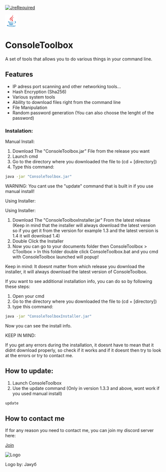 
[![JreRequired](https://img.shields.io/badge/JRE_Required-red)](https://www.java.com/en/download/)

<p align="left"> <a href="https://www.java.com" target="_blank" rel="noreferrer"> <img src="https://raw.githubusercontent.com/devicons/devicon/master/icons/java/java-original.svg" alt="java" width="40" height="40"/> </a> </p>






# ConsoleToolbox

A set of tools that allows you to do various things in your command line.


## Features

- IP adress port scanning and other networking tools...
- Hash Encryption (Sha256)
- Various system tools
- Ability to download files right from the command line
- File Manipulation
- Random password generation (You can also choose the lenght of the password)

### Instalation:

Manual Install:

1. Download The "ConsoleToolbox.jar" File from the release you want
2. Launch cmd
3. Go to the directory where you downloaded the file to (cd + [directory])
4. Type this command:

```bash
java -jar "ConsoleToolbox.jar" 
```

WARNING:
You cant use the "update" command that is built in if you use manual install!

Using Installer:

Using Installer:

1. Download The "ConsoleToolboxInstaller.jar" From the latest release (Keep in mind that the installer will always download the latest version so if you get it from the version for example 1.3 and the latest version is 1.4 it will download 1.4)
2. Double Click the Installer
3. Now you can go to your documents folder then ConsoleToolbox > CToolbox > In this folder double click ConsoleToolbox.bat and you cmd with ConsoleToolbox launched will popup!

Keep in mind:
It doesnt matter from which release you download the installer, it will always download the latest version of ConsoleToolbox.

If you want to see additional installation info, you can do so by following these steps:

1. Open your cmd
2. Go to the directory where you downloaded the file to (cd + [directory])
3. type this command:


```bash
java -jar "ConsoleToolboxInstaller.jar"
```

Now you can see the install info.

KEEP IN MIND:

If you get any errors during the installation, it doesnt have to mean that it didnt download properly, so check if it works and if it doesnt then try to look at the errors or try to contact me.

## How to update:

1. Launch ConsoleToolbox
2. Use the update command (Only in version 1.3.3 and above, wont work if you used manual install)

```bash
update
```



## How to contact me

If for any reason you need to contact me, you can join my discord server here:

[Join](https://discord.gg/uHFJuvfqZm)

![Logo](https://dev-to-uploads.s3.amazonaws.com/uploads/articles/txogyxnhdl67rwln2zt3.png)

Logo by:
Јакуб












<!--# ConsoleToolbox
A small toolbox of a few tools you can use in the cmd


How to use:


Manual Install:

1. Download The "ConsoleToolbox.jar" File from the release you want
2. Launch cmd
3. Type cd + the directory where you downloaded the .jar file to
4. Type "java -jar "ConsoleToolbox.jar" "


KEEP IN MIND:
You will not be able to use the built-in update command if you use manual install!

Using Installer:

1. Download The "ConsoleToolboxInstaller.jar" From the latest release (Keep in mind that the installer will always download the latest version so if you get it from the version for example 1.3 and the latest version is 1.4 it will download 1.4)
2. Double Click the Installer
3. Now you can go to your documents folder then ConsoleToolbox > CToolbox > In this folder double click ConsoleToolbox.bat and you cmd with ConsoleToolbox launched will popup!




Developers:
vaclavak - main dev
-->
